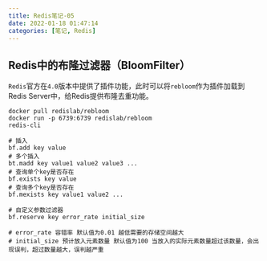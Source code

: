 ```yaml
---
title: Redis笔记-05
date: 2022-01-18 01:47:14
categories: [笔记, Redis]
---
```


## Redis中的布隆过滤器（BloomFilter）

`Redis`官方在`4.0`版本中提供了插件功能，此时可以将`rebloom`作为插件加载到Redis Server中，给Redis提供布隆去重功能。

```docker
docker pull redislab/rebloom
docker run -p 6739:6739 redislab/rebloom
redis-cli
```

```
# 插入
bf.add key value
# 多个插入
bt.madd key value1 value2 value3 ...
# 查询单个key是否存在
bf.exists key value
# 查询多个key是否存在
bf.mexists key value1 value2 ...

# 自定义参数过滤器
bf.reserve key error_rate initial_size

# error_rate 容错率 默认值为0.01 越低需要的存储空间越大 
# initial_size 预计放入元素数量 默认值为100 当放入的实际元素数量超过该数量，会出现误判，超过数量越大，误判越严重 
```